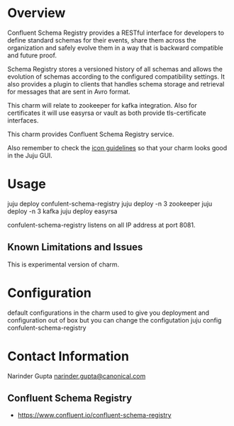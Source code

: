 # Overview

Confluent Schema Registry provides a RESTful interface for developers to define
standard schemas for their events, share them across the organization and safely
 evolve them in a way that is backward compatible and future proof.

Schema Registry stores a versioned history of all schemas and allows the
evolution of schemas according to the configured compatibility settings. It also
provides a plugin to clients that handles schema storage and retrieval for
messages that are sent in Avro format.

This charm will relate to zookeeper for kafka integration. Also for certificates
it will use easyrsa or vault as both provide tls-certificate interfaces.

This charm provides Confluent Schema Registry service.

Also remember to check the [icon guidelines][] so that your charm looks good
in the Juju GUI.

# Usage

juju deploy confulent-schema-registry
juju deploy -n 3 zookeeper
juju deploy -n 3 kafka
juju deploy easyrsa

confulent-schema-registry listens on all IP address at port 8081.

## Known Limitations and Issues

This is experimental version of charm.

# Configuration

default configurations in the charm used to give you deployment and configuration
out of box but you can change the configutation
juju config confulent-schema-registry

# Contact Information

Narinder Gupta narinder.gupta@canonical.com

## Confluent Schema Registry

  - https://www.confluent.io/confluent-schema-registry


[service]: http://example.com
[icon guidelines]: https://jujucharms.com/docs/stable/authors-charm-icon
